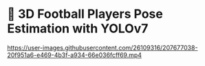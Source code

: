 
# 🤸  3D Football Players Pose Estimation with YOLOv7




https://user-images.githubusercontent.com/26109316/207677038-20f951a6-e469-4b3f-a934-66e036fcff69.mp4


